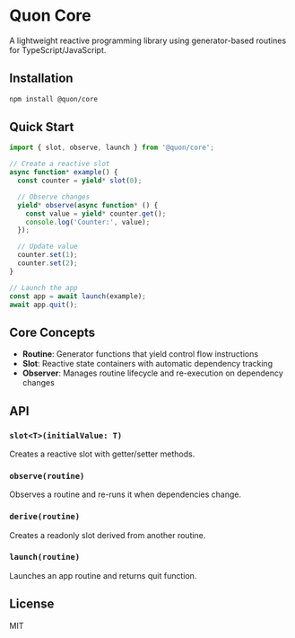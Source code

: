 # Quon Core

A lightweight reactive programming library using generator-based routines for TypeScript/JavaScript.

## Installation

```bash
npm install @quon/core
```

## Quick Start

```typescript
import { slot, observe, launch } from '@quon/core';

// Create a reactive slot
async function* example() {
  const counter = yield* slot(0);

  // Observe changes
  yield* observe(async function* () {
    const value = yield* counter.get();
    console.log('Counter:', value);
  });

  // Update value
  counter.set(1);
  counter.set(2);
}

// Launch the app
const app = await launch(example);
await app.quit();
```

## Core Concepts

- **Routine**: Generator functions that yield control flow instructions
- **Slot**: Reactive state containers with automatic dependency tracking
- **Observer**: Manages routine lifecycle and re-execution on dependency changes

## API

### `slot<T>(initialValue: T)`
Creates a reactive slot with getter/setter methods.

### `observe(routine)`
Observes a routine and re-runs it when dependencies change.

### `derive(routine)`
Creates a readonly slot derived from another routine.

### `launch(routine)`
Launches an app routine and returns quit function.

## License

MIT